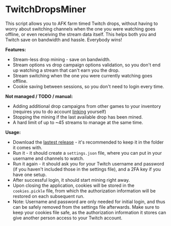 # TwitchDropsMiner

This script allows you to AFK farm timed Twitch drops, without having to worry about switching channels when the one you were watching goes offline, or even receiving the stream data itself. This helps both you and Twitch save on bandwidth and hassle. Everybody wins!

**Features:**

- Stream-less drop mining - save on bandwidth.
- Stream options vs drop campaign options validation, so you don't end up watching a stream that can't earn you the drop.
- Stream switching when the one you were currently watching goes offline.
- Cookie saving between sessions, so you don't need to login every time.

**Not managed / TODO / manual:**

- Adding additional drop campaigns from other games to your inventory (requires you to do account [linking](https://www.twitch.tv/drops/campaigns) yourself)
- Stopping the mining if the last available drop has been mined.
- A hard limit of up to ~45 streams to manage at the same time.

**Usage:**

- Download the [lastest release](https://github.com/DevilXD/TwitchDropsMiner/releases) - it's recommended to keep it in the folder it comes with.
- Run it - it should create a `settings.json` file, where you can put in your username and channels to watch.
- Run it again - it should ask you for your Twitch username and password (if you haven't included those in the settings file), and a 2FA key if you have one setup.
- After successful login, it should start mining right away.
- Upon closing the application, cookies will be stored in the `cookies.pickle` file, from which the authorization information will be restored on each subsequent run.
- Note: Username and password are only needed for initial login, and thus can be safely removed from the settings file afterwards. Make sure to keep your cookies file safe, as the authorization information it stores can give another person access to your Twitch account.
